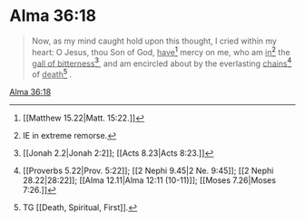 # Alma 36:18

> Now, as my mind caught hold upon this thought, I cried within my heart: O Jesus, thou Son of God, <u>have</u>[^a] mercy on me, who am <u>in</u>[^b] the <u>gall of bitterness</u>[^c], and am encircled about by the everlasting <u>chains</u>[^d] of <u>death</u>[^e] .

[Alma 36:18](https://www.churchofjesuschrist.org/study/scriptures/bofm/alma/36?lang=eng&id=p18#p18)


[^a]: [[Matthew 15.22|Matt. 15:22.]]
[^b]: IE in extreme remorse.
[^c]: [[Jonah 2.2|Jonah 2:2]]; [[Acts 8.23|Acts 8:23.]]
[^d]: [[Proverbs 5.22|Prov. 5:22]]; [[2 Nephi 9.45|2 Ne. 9:45]]; [[2 Nephi 28.22|28:22]]; [[Alma 12.11|Alma 12:11 (10-11)]]; [[Moses 7.26|Moses 7:26.]]
[^e]: TG [[Death, Spiritual, First]].
